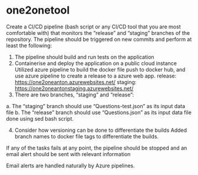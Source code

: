 # one2onetool

Create a CI/CD pipeline (bash script or any CI/CD tool that you are most comfortable 
with) that monitors the “release” and “staging” branches of the repository. The pipeline 
should be triggered on new commits and perform at least the following: 
1. The pipeline should build and run tests on the application 
2. Containerise and deploy the application on a public cloud instance 
Utilized azure pipeline to build the docker file push to docker hub, and use azure pipeline to create a release to a azure web app. 
release: https://one2oneanton.azurewebsites.net/
staging: https://one2oneantonstaging.azurewebsites.net/
3. There are two branches, “staging” and “release”: 

a. The “staging” branch should use “Questions-test.json” as its input data file 
b. The “release” branch should use “Questions.json” as its input data file 
done using sed bash script. 

4. Consider how versioning can be done to differentiate the builds 
Added branch names to docker file tags to differentiate the builds. 

If any of the tasks fails at any point, the pipeline should be stopped and an email alert 
should be sent with relevant information

Email alerts are handled naturally by Azure pipelines. 